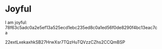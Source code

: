 # Joyful

I am joyful: 78f63c5adc0a2e5ef13a525ecd1ebc235ed8c0a1ed56f0de8290f4bc13eac7ca


22extLxekaxhkSB27HrwXsr7TQzHuTQVzzCZhs2CCQmBSP